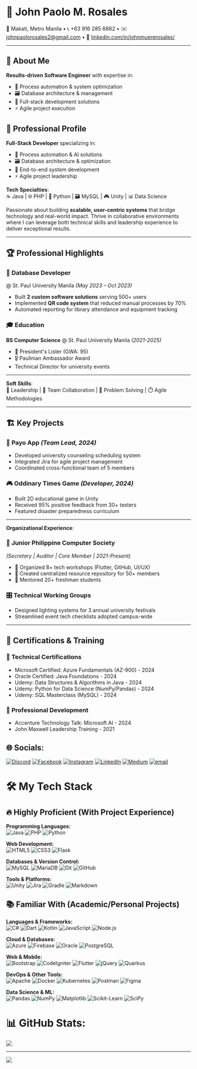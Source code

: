 # 🌟 John Paolo M. Rosales
📍 Makati, Metro Manila • 📞 +63 916 285 6862 • ✉️ johnpaolorosales2@gmail.com • 🔗 [linkedin.com/in/johnmuererosales/](https://linkedin.com/in/johnmuererosales/)

---

## 🚀 **About Me**
**Results-driven Software Engineer** with expertise in:
- 🤖 Process automation & system optimization
- 🗃️ Database architecture & management
- 🎯 Full-stack development solutions
- ⚡ Agile project execution

## 🚀 **Professional Profile**
**Full-Stack Developer** specializing in:
- 🤖 Process automation & AI solutions
- 🗃️ Database architecture & optimization
- 🎯 End-to-end system development
- ⚡ Agile project leadership
  
**Tech Specialties**:  
☕ Java | 🌐 PHP | 🐍 Python | 🗃️ MySQL | 🎮 Unity | 📊 Data Science  

Passionate about building **scalable, user-centric systems** that bridge technology and real-world impact. Thrive in collaborative environments where I can leverage both technical skills and leadership experience to deliver exceptional results.

---

## 🏆 **Professional Highlights**
### 💼 **Database Developer**  
@ St. Paul University Manila *(May 2023 – Oct 2023)*  
- Built **2 custom software solutions** serving 500+ users  
- Implemented **QR code system** that reduced manual processes by 70%  
- Automated reporting for library attendance and equipment tracking  

### 🎓 **Education**  
**BS Computer Science** @ St. Paul University Manila *(2021-2025)*  
- 🏅 President's Lister (GWA: 95)  
- 🎖️ Paulinian Ambassador Award  
- Technical Director for university events  

---

**Soft Skills**:  
👔 Leadership | 🤝 Team Collaboration | 🧩 Problem Solving | ⏱️ Agile Methodologies

---

## 🏗️ **Key Projects**
### 📱 **Payo App** *(Team Lead, 2024)*
- Developed university counseling scheduling system  
- Integrated Jira for agile project management  
- Coordinated cross-functional team of 5 members  

### 🎮 **Oddinary Times Game** *(Developer, 2024)*
- Built 2D educational game in Unity  
- Received 95% positive feedback from 30+ testers  
- Featured disaster preparedness curriculum  

---

**Organizational Experience**:
### 🤝 **Junior Philippine Computer Society**  
*(Secretary | Auditor | Core Member | 2021-Present)*  
- 🎤 Organized 8+ tech workshops (Flutter, GitHub, UI/UX)  
- 📂 Created centralized resource repository for 50+ members  
- 👥 Mentored 20+ freshman students  

### 🎛️ **Technical Working Groups**  
- Designed lighting systems for 3 annual university festivals  
- Streamlined event tech checklists adopted campus-wide  

---

## 📜 **Certifications & Training**
### 🏅 **Technical Certifications**
- Microsoft Certified: Azure Fundamentals (AZ-900) - 2024
- Oracle Certified: Java Foundations - 2024
- Udemy: Data Structures & Algorithms in Java - 2024
- Udemy: Python for Data Science (NumPy/Pandas) - 2024
- Udemy: SQL Masterclass (MySQL) - 2024

### 🎤 **Professional Development**
- Accenture Technology Talk: Microsoft AI - 2024
- John Maxwell Leadership Training - 2021

## 🌐 Socials:
[![Discord](https://img.shields.io/badge/Discord-%237289DA.svg?logo=discord&logoColor=white)](https://discord.gg/https://discord.gg/bZuUw2kh) [![Facebook](https://img.shields.io/badge/Facebook-%231877F2.svg?logo=Facebook&logoColor=white)](https://facebook.com/johnrosales29) [![Instagram](https://img.shields.io/badge/Instagram-%23E4405F.svg?logo=Instagram&logoColor=white)](https://instagram.com/jrosalesss__) [![LinkedIn](https://img.shields.io/badge/LinkedIn-%230077B5.svg?logo=linkedin&logoColor=white)](https://linkedin.com/in/johnrosalesss) [![Medium](https://img.shields.io/badge/Medium-12100E?logo=medium&logoColor=white)](https://medium.com/@johnpaolorosales1) [![email](https://img.shields.io/badge/Email-D14836?logo=gmail&logoColor=white)](mailto:johnpaolorosales2@gmail.com) 
# 🛠️ My Tech Stack

## 🔥 **Highly Proficient** (With Project Experience)
**Programming Languages:**  
![Java](https://img.shields.io/badge/Java-ED8B00?style=for-the-badge&logo=openjdk&logoColor=white) ![PHP](https://img.shields.io/badge/PHP-777BB4?style=for-the-badge&logo=php&logoColor=white) ![Python](https://img.shields.io/badge/Python-3776AB?style=for-the-badge&logo=python&logoColor=white)

**Web Development:**  
![HTML5](https://img.shields.io/badge/HTML5-E34F26?style=for-the-badge&logo=html5&logoColor=white) ![CSS3](https://img.shields.io/badge/CSS3-1572B6?style=for-the-badge&logo=css3&logoColor=white) ![Flask](https://img.shields.io/badge/Flask-000000?style=for-the-badge&logo=flask&logoColor=white)

**Databases & Version Control:**  
![MySQL](https://img.shields.io/badge/MySQL-4479A1?style=for-the-badge&logo=mysql&logoColor=white) ![MariaDB](https://img.shields.io/badge/MariaDB-003545?style=for-the-badge&logo=mariadb&logoColor=white) ![Git](https://img.shields.io/badge/Git-F05032?style=for-the-badge&logo=git&logoColor=white) ![GitHub](https://img.shields.io/badge/GitHub-181717?style=for-the-badge&logo=github&logoColor=white)

**Tools & Platforms:**  
![Unity](https://img.shields.io/badge/Unity-000000?style=for-the-badge&logo=unity&logoColor=white) ![Jira](https://img.shields.io/badge/Jira-0052CC?style=for-the-badge&logo=jira&logoColor=white) ![Gradle](https://img.shields.io/badge/Gradle-02303A?style=for-the-badge&logo=gradle&logoColor=white) ![Markdown](https://img.shields.io/badge/Markdown-000000?style=for-the-badge&logo=markdown&logoColor=white)

## 📚 **Familiar With** (Academic/Personal Projects)
**Languages & Frameworks:**  
![C#](https://img.shields.io/badge/C%23-239120?style=for-the-badge&logo=c-sharp&logoColor=white) ![Dart](https://img.shields.io/badge/Dart-0175C2?style=for-the-badge&logo=dart&logoColor=white) ![Kotlin](https://img.shields.io/badge/Kotlin-7F52FF?style=for-the-badge&logo=kotlin&logoColor=white) ![JavaScript](https://img.shields.io/badge/JavaScript-F7DF1E?style=for-the-badge&logo=javascript&logoColor=black) ![Node.js](https://img.shields.io/badge/Node.js-339933?style=for-the-badge&logo=node.js&logoColor=white)

**Cloud & Databases:**  
![Azure](https://img.shields.io/badge/Azure-0089D6?style=for-the-badge&logo=microsoft-azure&logoColor=white) ![Firebase](https://img.shields.io/badge/Firebase-FFCA28?style=for-the-badge&logo=firebase&logoColor=black) ![Oracle](https://img.shields.io/badge/Oracle-F80000?style=for-the-badge&logo=oracle&logoColor=white) ![PostgreSQL](https://img.shields.io/badge/PostgreSQL-4169E1?style=for-the-badge&logo=postgresql&logoColor=white)

**Web & Mobile:**  
![Bootstrap](https://img.shields.io/badge/Bootstrap-7952B3?style=for-the-badge&logo=bootstrap&logoColor=white) ![CodeIgniter](https://img.shields.io/badge/CodeIgniter-EF4223?style=for-the-badge&logo=codeigniter&logoColor=white) ![Flutter](https://img.shields.io/badge/Flutter-02569B?style=for-the-badge&logo=flutter&logoColor=white) ![jQuery](https://img.shields.io/badge/jQuery-0769AD?style=for-the-badge&logo=jquery&logoColor=white) ![Quarkus](https://img.shields.io/badge/Quarkus-4695EB?style=for-the-badge&logo=quarkus&logoColor=white)

**DevOps & Other Tools:**  
![Apache](https://img.shields.io/badge/Apache-D22128?style=for-the-badge&logo=apache&logoColor=white) ![Docker](https://img.shields.io/badge/Docker-2496ED?style=for-the-badge&logo=docker&logoColor=white) ![Kubernetes](https://img.shields.io/badge/Kubernetes-326CE5?style=for-the-badge&logo=kubernetes&logoColor=white) ![Postman](https://img.shields.io/badge/Postman-FF6C37?style=for-the-badge&logo=postman&logoColor=white) ![Figma](https://img.shields.io/badge/Figma-F24E1E?style=for-the-badge&logo=figma&logoColor=white)

**Data Science & ML:**  
![Pandas](https://img.shields.io/badge/Pandas-150458?style=for-the-badge&logo=pandas&logoColor=white) ![NumPy](https://img.shields.io/badge/NumPy-013243?style=for-the-badge&logo=numpy&logoColor=white) ![Matplotlib](https://img.shields.io/badge/Matplotlib-ffffff?style=for-the-badge&logo=Matplotlib&logoColor=black) ![Scikit-Learn](https://img.shields.io/badge/ScikitLearn-F7931E?style=for-the-badge&logo=scikit-learn&logoColor=white) ![SciPy](https://img.shields.io/badge/SciPy-0C55A5?style=for-the-badge&logo=scipy&logoColor=white)

# 📊 GitHub Stats:
![](https://nirzak-streak-stats.vercel.app/?user=johnrosalesss&theme=dark&hide_border=false)<br/>

---
[![](https://visitcount.itsvg.in/api?id=johnrosalesss&icon=0&color=0)](https://visitcount.itsvg.in)

